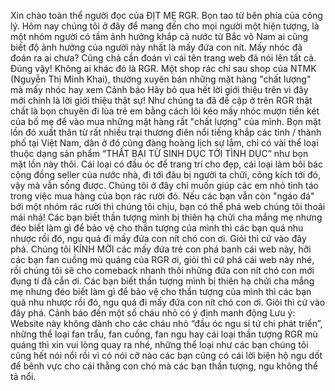 Xin chào toàn thể người đọc của ĐỊT MẸ RGR. 
Bọn tao từ bên phía của công lý. 
Hôm nay chúng tôi ở đây để mang đến cho mọi người một hiện tượng, là một nhóm người có tầm ảnh hưởng khắp cả nước từ Bắc vô Nam ai cũng biết độ ảnh hưởng của người này nhất là mấy đứa con nít. Mấy nhóc đã đoán ra ai chưa? Cũng chả cần đoán vì cái tên trang web đã nói lên tất cả. 
Đúng vậy! Không ai khác đó là RGR. Một shop rác chỉ sau shop của NTMK (Nguyễn Thị Minh Khai), thường xuyên bán những mặt hàng "chất lượng" mà mấy nhóc hay xem Cảnh báo Hãy bỏ qua hết lời giới thiệu trên vì đây mới chính là lời giới thiệu thật sự! Như chúng ta đã đề cập ở trên RGR thật chất là bọn chuyên đi lùa trẻ em bằng cách lôi kéo mấy nhóc mượn tiền két của bố mẹ để vào mua những mặt hàng rất "chất lượng" của mình. 
Bọn mặt lồn đó xuất thân từ rất nhiều trại thương điên nổi tiếng khắp các tỉnh / thành phố tại Việt Nam, dân ở đó cũng đàng hoàng lịch sự lắm, chỉ có vài thể loại thuộc dạng sản phẩm “THẤT BẠI TỪ SINH DỤC TỚI TÌNH DỤC” như bọn mặt lồn này thôi. 
Cái loại có đầu óc để trang trí cho đẹp, cái loại làm bôi bác cộng đồng seller của nước nhà, đi tới đâu bị người ta chửi, công kích tới đó, vậy mà vẫn sống được. 
Chúng tôi ở đây chỉ muốn giúp các em nhỏ tỉnh táo trong việc mua hàng của bọn rác rười đó. 
Nếu các bạn vẫn còn "ngáo đá" bới một nhóm rác rười thì chúng tôi chịu, bạn có thể phá web chúng tôi thoải mái nhá! Các bạn biết thần tượng mình bị thiên hạ chửi cha mắng mẹ nhưng đéo biết làm gì để bảo vệ cho thần tượng của mình thì các bạn quá nhu nhược rồi đó, ngu quá đi mấy đứa con nít chó con ơi.
 Giỏi thì cứ vào đây phá. Chúng tôi KÍNH MỜI các mấy đứa trẻ con phá banh cái web này, hỡi các bạn fan cuồng mù quáng của RGR ơi, giỏi thì cứ phá cái web này nhé, rồi chúng tôi sẽ cho comeback nhanh thôi những đứa con nít chó con mới đụng tí đã cắn ơi. Các bạn biết thần tượng mình bị thiên hạ chửi cha mắng mẹ nhưng đéo biết làm gì để bảo vệ cho thần tượng của mình thì các bạn quá nhu nhược rồi đó, ngu quá đi mấy đứa con nít chó con ơi. Giỏi thì cứ vào đây phá. Cảnh báo đến một số cháu nhỏ có ý định manh động 
Lưu ý: Website này không dành cho các cháu nhỏ “đầu óc ngu si tứ chi phát triển”, những thể loại fan trẩu, fan cuồng, fan ngu hay cái loại thần tượng RGR mù quáng thì xin vui lòng quay ra nhé, những thể loại như các bạn chúng tôi cũng hết nói nổi rồi vì có nói cỡ nào các bạn cũng có cái lời biện hộ ngu dốt để bênh vực cho cái thằng con chó mà các bạn thần tượng, ngu không thể tả nổi.
